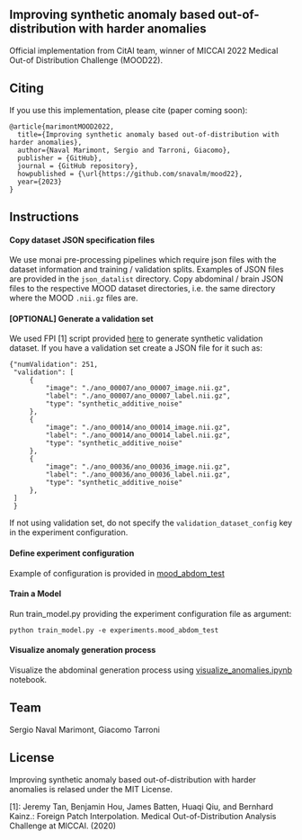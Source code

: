
## Improving synthetic anomaly based out-of-distribution with harder anomalies

Official implementation from CitAI team, winner of MICCAI 2022 Medical Out-of Distribution Challenge (MOOD22).

## Citing 

If you use this implementation, please cite (paper coming soon):
```
@article{marimontMOOD2022,
  title={Improving synthetic anomaly based out-of-distribution with harder anomalies},
  author={Naval Marimont, Sergio and Tarroni, Giacomo},
  publisher = {GitHub},
  journal = {GitHub repository},
  howpublished = {\url{https://github.com/snavalm/mood22},
  year={2023}
}
```

## Instructions

#### Copy dataset JSON specification files
We use monai pre-processing pipelines which require json files with the dataset information and training / validation 
splits. Examples of JSON files are provided in the `json_datalist` directory. Copy abdominal / brain JSON files to 
the respective MOOD dataset directories, i.e. the same directory where the MOOD `.nii.gz` files are.

#### [OPTIONAL] Generate a validation set
We used FPI [1] script provided [here](https://github.com/jemtan/FPI/blob/master/synthetic/example_synthesizing_outliers_mood.ipynb) 
to generate synthetic validation dataset. If you have a validation set create a JSON file for it such as:

```
{"numValidation": 251,
 "validation": [
     {
         "image": "./ano_00007/ano_00007_image.nii.gz",
         "label": "./ano_00007/ano_00007_label.nii.gz",
         "type": "synthetic_additive_noise"
     },
     {
         "image": "./ano_00014/ano_00014_image.nii.gz",
         "label": "./ano_00014/ano_00014_label.nii.gz",
         "type": "synthetic_additive_noise"
     },
     {
         "image": "./ano_00036/ano_00036_image.nii.gz",
         "label": "./ano_00036/ano_00036_label.nii.gz",
         "type": "synthetic_additive_noise"
     },
 ]
 }
```

If not using validation set, do not specify the `validation_dataset_config` key in the experiment configuration.

#### Define experiment configuration
Example of configuration is provided in [mood_abdom_test](citai_mood22/experiments/mood_abdom_test.py)

#### Train a Model

Run train_model.py providing the experiment configuration file as argument:
```
python train_model.py -e experiments.mood_abdom_test
```

#### Visualize anomaly generation process

Visualize the abdominal generation process using [visualize_anomalies.ipynb](visualize_anomalies.ipynb) notebook.


## Team

Sergio Naval Marimont, Giacomo Tarroni


## License

Improving synthetic anomaly based out-of-distribution with harder anomalies is relased under the MIT License.


[1]: Jeremy Tan, Benjamin Hou, James Batten, Huaqi Qiu, and Bernhard Kainz.: Foreign Patch Interpolation. Medical Out-of-Distribution Analysis Challenge at MICCAI. (2020)
